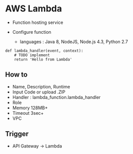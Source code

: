 # AWS Lambda
- Function hosting service

- Configure function
  * languages : Java 8, NodeJS, Node.js 4.3, Python 2.7

```
def lambda_handler(event, context):
    # TODO implement
    return 'Hello from Lambda'
```

## How to
- Name, Description, Runtime
- Input Code or upload .ZIP
- Handler : lambda_function.lambda_handler
- Role
- Memory 128MB+
- Timeout 3sec+
- VPC

## Trigger
- API Gateway -> Lambda

